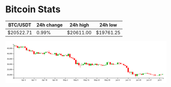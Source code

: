 # Bitcoin Stats

BTC/USDT|24h change|24h high|24h low|
|---|---|---|---|
|$20522.71|0.99%|$20611.00|$19761.25|

<img src="./chart.svg">
